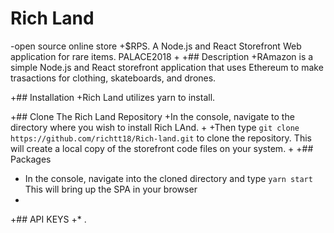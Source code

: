 
# Rich Land
-open source online store
+$RPS. A Node.js and React Storefront Web application for rare items. PALACE2018 
+
+## Description
+RAmazon is a simple Node.js and React storefront application that uses Ethereum to make trasactions for clothing, skateboards, and drones. 

+## Installation
+Rich Land utilizes yarn to install. 

+## Clone The Rich Land Repository
+In the console, navigate to the directory where you wish to install Rich LAnd.
+
+Then type ```git clone https://github.com/richtt18/Rich-land.git``` to clone the repository. This will create a local copy of the storefront code files on your system.
+
+## Packages
+ In the console, navigate into the cloned directory and type ```yarn start``` This will bring up the SPA in your browser
+
+## API KEYS
+* .

